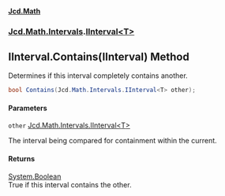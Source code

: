 #### [Jcd.Math](index.md 'index')
### [Jcd.Math.Intervals](Jcd.Math.Intervals.md 'Jcd.Math.Intervals').[IInterval&lt;T&gt;](Jcd.Math.Intervals.IInterval_T_.md 'Jcd.Math.Intervals.IInterval<T>')

## IInterval<T>.Contains(IInterval<T>) Method

Determines if this interval completely contains another.

```csharp
bool Contains(Jcd.Math.Intervals.IInterval<T> other);
```
#### Parameters

<a name='Jcd.Math.Intervals.IInterval_T_.Contains(Jcd.Math.Intervals.IInterval_T_).other'></a>

`other` [Jcd.Math.Intervals.IInterval&lt;](Jcd.Math.Intervals.IInterval_T_.md 'Jcd.Math.Intervals.IInterval<T>')[T](Jcd.Math.Intervals.IInterval_T_.md#Jcd.Math.Intervals.IInterval_T_.T 'Jcd.Math.Intervals.IInterval<T>.T')[&gt;](Jcd.Math.Intervals.IInterval_T_.md 'Jcd.Math.Intervals.IInterval<T>')

The interval being compared for containment within the current.

#### Returns
[System.Boolean](https://docs.microsoft.com/en-us/dotnet/api/System.Boolean 'System.Boolean')  
True if this interval contains the other.